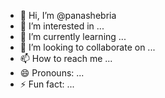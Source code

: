 - 👋 Hi, I’m @panashebria
- 👀 I’m interested in ...
- 🌱 I’m currently learning ...
- 💞️ I’m looking to collaborate on ...
- 📫 How to reach me ...
- 😄 Pronouns: ...
- ⚡ Fun fact: ...

<!---
panashebria/panashebria is a ✨ special ✨ repository because its `README.md` (this file) appears on your GitHub profile.
You can click the Preview link to take a look at your changes.
--->
